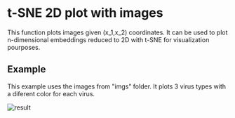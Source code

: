 # t-SNE 2D plot with images
This function plots images given (x_1,x_2) coordinates. It can be used to plot n-dimensional embeddings reduced to 2D with t-SNE for visualization pourposes.

## Example 

This example uses the images from "imgs" folder. It plots 3 virus types with a diferent color for each virus. 

![result](https://github.com/alfonmedela/plot_tSNE_with_images/blob/master/tsne.png)
